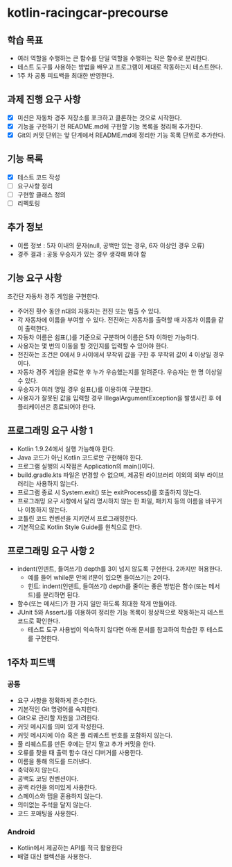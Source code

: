 # kotlin-racingcar-precourse

## 학습 목표

- 여러 역할을 수행하는 큰 함수를 단일 역할을 수행하는 작은 함수로 분리한다.
- 테스트 도구를 사용하는 방법을 배우고 프로그램이 제대로 작동하는지 테스트한다.
- 1주 차 공통 피드백을 최대한 반영한다.

## 과제 진행 요구 사항

- [X] 미션은 자동차 경주 저장소를 포크하고 클론하는 것으로 시작한다.
- [X] 기능을 구현하기 전 README.md에 구현할 기능 목록을 정리해 추가한다.
- [X] Git의 커밋 단위는 앞 단계에서 README.md에 정리한 기능 목록 단위로 추가한다.

## 기능 목록
- [X] 테스트 코드 작성
- [ ] 요구사항 정리
- [ ] 구현할 클래스 정의
- [ ] 리펙토링

## 추가 정보
- 이름 정보 : 5자 이내의 문자(null, 공백만 있는 경우, 6자 이상인 경우 오류)
- 경주 결과 : 공동 우승자가 있는 경우 생각해 봐야 함

## 기능 요구 사항

초간단 자동차 경주 게임을 구현한다.

- 주어진 횟수 동안 n대의 자동차는 전진 또는 멈출 수 있다.
- 각 자동차에 이름을 부여할 수 있다. 전진하는 자동차를 출력할 때 자동차 이름을 같이 출력한다.
- 자동차 이름은 쉼표(,)를 기준으로 구분하며 이름은 5자 이하만 가능하다.
- 사용자는 몇 번의 이동을 할 것인지를 입력할 수 있어야 한다.
- 전진하는 조건은 0에서 9 사이에서 무작위 값을 구한 후 무작위 값이 4 이상일 경우이다.
- 자동차 경주 게임을 완료한 후 누가 우승했는지를 알려준다. 우승자는 한 명 이상일 수 있다.
- 우승자가 여러 명일 경우 쉼표(,)를 이용하여 구분한다.
- 사용자가 잘못된 값을 입력할 경우 IllegalArgumentException을 발생시킨 후 애플리케이션은 종료되어야 한다.

## 프로그래밍 요구 사항 1

- Kotlin 1.9.24에서 실행 가능해야 한다.
- Java 코드가 아닌 Kotlin 코드로만 구현해야 한다.
- 프로그램 실행의 시작점은 Application의 main()이다.
- build.gradle.kts 파일은 변경할 수 없으며, 제공된 라이브러리 이외의 외부 라이브러리는 사용하지 않는다.
- 프로그램 종료 시 System.exit() 또는 exitProcess()를 호출하지 않는다.
- 프로그래밍 요구 사항에서 달리 명시하지 않는 한 파일, 패키지 등의 이름을 바꾸거나 이동하지 않는다.
- 코틀린 코드 컨벤션을 지키면서 프로그래밍한다.
- 기본적으로 Kotlin Style Guide를 원칙으로 한다.

## 프로그래밍 요구 사항 2

- indent(인덴트, 들여쓰기) depth를 3이 넘지 않도록 구현한다. 2까지만 허용한다.
  - 예를 들어 while문 안에 if문이 있으면 들여쓰기는 2이다.
  - 힌트: indent(인덴트, 들여쓰기) depth를 줄이는 좋은 방법은 함수(또는 메서드)를 분리하면 된다.
- 함수(또는 메서드)가 한 가지 일만 하도록 최대한 작게 만들어라.
- JUnit 5와 AssertJ를 이용하여 정리한 기능 목록이 정상적으로 작동하는지 테스트 코드로 확인한다.
  - 테스트 도구 사용법이 익숙하지 않다면 아래 문서를 참고하여 학습한 후 테스트를 구현한다.

## 1주차 피드백

### 공통

- 요구 사항을 정확하게 준수한다.
- 기본적인 Git 명령어를 숙지한다.
- Git으로 관리할 자원을 고려한다.
- 커밋 메시지를 의미 있게 작성한다.
- 커밋 메시지에 이슈 혹은 풀 리퀘스트 번호를 포함하지 않는다.
- 풀 리퀘스트를 만든 후에는 닫지 말고 추가 커밋을 한다.
- 오류를 찾을 때 출력 함수 대신 디버거를 사용한다.
- 이름을 통해 의도를 드러낸다.
- 축약하지 않는다.
- 공백도 코딩 컨벤션이다.
- 공백 라인을 의미있게 사용한다.
- 스페이스와 탭을 혼용하지 않는다.
- 의미없는 주석을 달지 않는다.
- 코드 포매팅을 사용한다.

### Android

- Kotlin에서 제공하는 API를 적극 활용한다
- 배열 대신 컬렉션을 사용한다.
